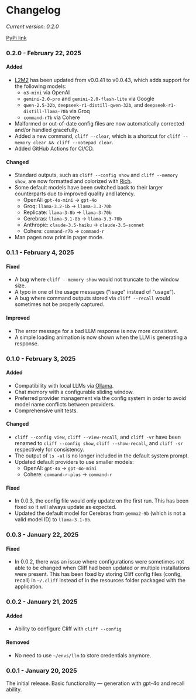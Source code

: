 # Changelog

_Current version: 0.2.0_

[PyPi link](https://pypi.org/project/cliff-cli/)

### 0.2.0 - February 22, 2025

#### Added

- [L2M2](https://github.com/pkelaita/l2m2) has been updated from v0.0.41 to v0.0.43, which adds support for the following models:
  - `o3-mini` via OpenAI
  - `gemini-2.0-pro` and `gemini-2.0-flash-lite` via Google
  - `qwen-2.5-32b`, `deepseek-r1-distill-qwen-32b`, and `deepseek-r1-distill-llama-70b` via Groq
  - `command-r7b` via Cohere
- Malformed or out-of-date config files are now automatically corrected and/or handled gracefully.
- Added a new command, `cliff --clear`, which is a shortcut for `cliff --memory clear && cliff --notepad clear`.
- Added GitHub Actions for CI/CD.

#### Changed

- Standard outputs, such as `cliff --config show` and `cliff --memory show`, are now formatted and colorized with [Rich](https://github.com/Textualize/rich).
- Some default models have been switched back to their larger counterparts due to improved quality and latency.
  - OpenAI: `gpt-4o-mini` → `gpt-4o`
  - Groq: `llama-3.2-1b` → `llama-3.3-70b`
  - Replicate: `llama-3-8b` → `llama-3-70b`
  - Cerebras: `llama-3.1-8b` → `llama-3.3-70b`
  - Anthropic: `claude-3.5-haiku` → `claude-3.5-sonnet`
  - Cohere: `command-r7b` → `command-r`
- Man pages now print in pager mode.

### 0.1.1 - February 4, 2025

#### Fixed

- A bug where `cliff --memory show` would not truncate to the window size.
- A typo in one of the usage messages ("isage" instead of "usage").
- A bug where command outputs stored via `cliff --recall` would sometimes not be properly captured.

#### Improved

- The error message for a bad LLM response is now more consistent.
- A simple loading animation is now shown when the LLM is generating a response.

### 0.1.0 - February 3, 2025

#### Added

- Compatibility with local LLMs via [Ollama](https://ollama.ai/).
- Chat memory with a configurable sliding window.
- Preferred provider management via the config system in order to avoid model name conflicts between providers.
- Comprehensive unit tests.

#### Changed

- `cliff --config view`, `cliff --view-recall`, and `cliff -vr` have been renamed to `cliff --config show`, `cliff --show-recall`, and `cliff -sr` respectively for consistency.
- The output of `ls -al` is no longer included in the default system prompt.
- Updated default providers to use smaller models:
  - OpenAI: `gpt-4o` → `gpt-4o-mini`
  - Cohere: `command-r-plus` → `command-r`

#### Fixed

- In 0.0.3, the config file would only update on the first run. This has been fixed so it will always update as expected.
- Updated the default model for Cerebras from `gemma2-9b` (which is not a valid model ID) to `llama-3.1-8b`.

### 0.0.3 - January 22, 2025

#### Fixed

- In 0.0.2, there was an issue where configurations were sometimes not able to be changed when Cliff had been updated or multiple installations were present. This has been fixed by storing Cliff config files (config, recall) in `~/.cliff` instead of in the resources folder packaged with the application.

### 0.0.2 - January 21, 2025

#### Added

- Ability to configure Cliff with `cliff --config`

#### Removed

- No need to use `~/envs/llm` to store credentials anymore.

### 0.0.1 - January 20, 2025

The initial release. Basic functionality — generation with gpt-4o and recall ability.
